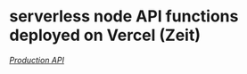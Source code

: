 # serverless node API functions deployed on Vercel (Zeit)

[_Production API_](https://weather-react-api.now.sh)
